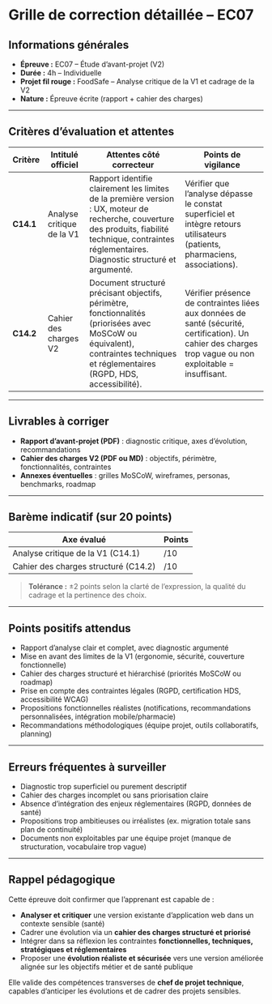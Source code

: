 # Grille de correction détaillée – EC07

## Informations générales

- **Épreuve :** EC07 – Étude d’avant-projet (V2)
- **Durée :** 4h – Individuelle
- **Projet fil rouge :** FoodSafe – Analyse critique de la V1 et cadrage de la V2
- **Nature :** Épreuve écrite (rapport + cahier des charges)

---

## Critères d’évaluation et attentes

| Critère   | Intitulé officiel         | Attentes côté correcteur                                                                                                                                                                                | Points de vigilance                                                                                                                                       |
|-----------|---------------------------|---------------------------------------------------------------------------------------------------------------------------------------------------------------------------------------------------------|-----------------------------------------------------------------------------------------------------------------------------------------------------------|
| **C14.1** | Analyse critique de la V1 | Rapport identifie clairement les limites de la première version : UX, moteur de recherche, couverture des produits, fiabilité technique, contraintes réglementaires. Diagnostic structuré et argumenté. | Vérifier que l’analyse dépasse le constat superficiel et intègre retours utilisateurs (patients, pharmaciens, associations).                              |
| **C14.2** | Cahier des charges V2     | Document structuré précisant objectifs, périmètre, fonctionnalités (priorisées avec MoSCoW ou équivalent), contraintes techniques et réglementaires (RGPD, HDS, accessibilité).                         | Vérifier présence de contraintes liées aux données de santé (sécurité, certification). Un cahier des charges trop vague ou non exploitable = insuffisant. |

---

## Livrables à corriger

- **Rapport d’avant-projet (PDF)** : diagnostic critique, axes d’évolution, recommandations
- **Cahier des charges V2 (PDF ou MD)** : objectifs, périmètre, fonctionnalités, contraintes
- **Annexes éventuelles** : grilles MoSCoW, wireframes, personas, benchmarks, roadmap

---

## Barème indicatif (sur 20 points)

| Axe évalué                           | Points |
|--------------------------------------|--------|
| Analyse critique de la V1 (C14.1)    | /10    |
| Cahier des charges structuré (C14.2) | /10    |

> **Tolérance :** ±2 points selon la clarté de l’expression, la qualité du cadrage et la pertinence des choix.

---

## Points positifs attendus

- Rapport d’analyse clair et complet, avec diagnostic argumenté
- Mise en avant des limites de la V1 (ergonomie, sécurité, couverture fonctionnelle)
- Cahier des charges structuré et hiérarchisé (priorités MoSCoW ou roadmap)
- Prise en compte des contraintes légales (RGPD, certification HDS, accessibilité WCAG)
- Propositions fonctionnelles réalistes (notifications, recommandations personnalisées, intégration mobile/pharmacie)
- Recommandations méthodologiques (équipe projet, outils collaboratifs, planning)

---

## Erreurs fréquentes à surveiller

- Diagnostic trop superficiel ou purement descriptif
- Cahier des charges incomplet ou sans priorisation claire
- Absence d’intégration des enjeux réglementaires (RGPD, données de santé)
- Propositions trop ambitieuses ou irréalistes (ex. migration totale sans plan de continuité)
- Documents non exploitables par une équipe projet (manque de structuration, vocabulaire trop vague)

---

## Rappel pédagogique

Cette épreuve doit confirmer que l’apprenant est capable de :

- **Analyser et critiquer** une version existante d’application web dans un contexte sensible (santé)
- Cadrer une évolution via un **cahier des charges structuré et priorisé**
- Intégrer dans sa réflexion les contraintes **fonctionnelles, techniques, stratégiques et réglementaires**
- Proposer une **évolution réaliste et sécurisée** vers une version améliorée alignée sur les objectifs métier et de
  santé publique

Elle valide des compétences transverses de **chef de projet technique**, capables d’anticiper les évolutions et de
cadrer des projets sensibles.
